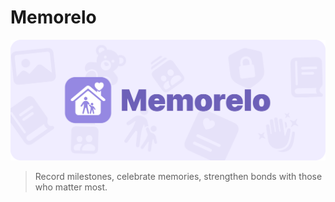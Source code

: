 # Memorelo


![Memorelo Header](.github/header.png)

> Record milestones, celebrate memories, strengthen bonds with those who matter most.